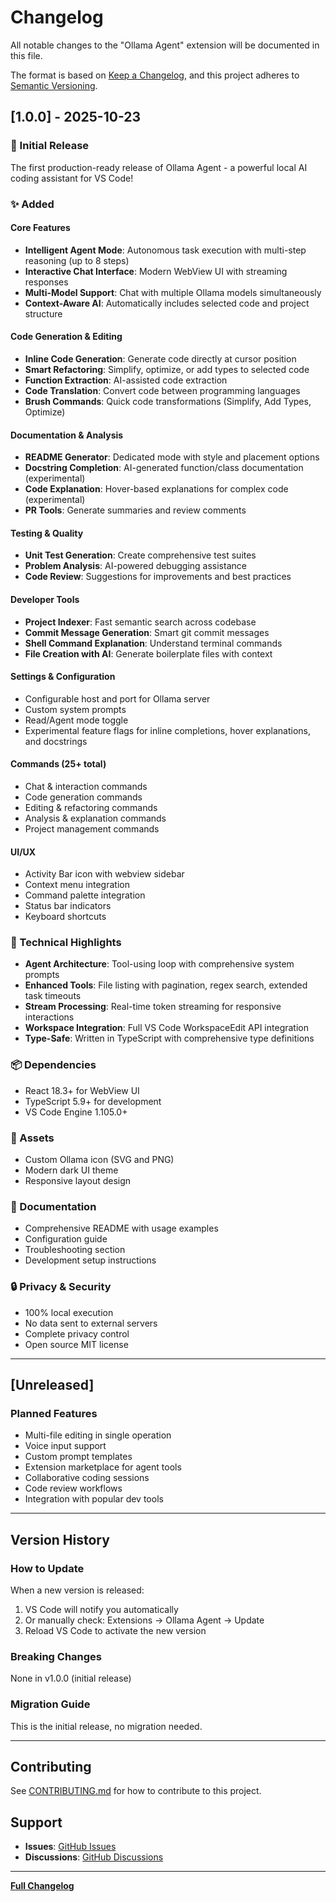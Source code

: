 # Changelog

All notable changes to the "Ollama Agent" extension will be documented in this file.

The format is based on [Keep a Changelog](https://keepachangelog.com/en/1.0.0/),
and this project adheres to [Semantic Versioning](https://semver.org/spec/v2.0.0.html).

## [1.0.0] - 2025-10-23

### 🎉 Initial Release

The first production-ready release of Ollama Agent - a powerful local AI coding assistant for VS Code!

### ✨ Added

#### Core Features
- **Intelligent Agent Mode**: Autonomous task execution with multi-step reasoning (up to 8 steps)
- **Interactive Chat Interface**: Modern WebView UI with streaming responses
- **Multi-Model Support**: Chat with multiple Ollama models simultaneously
- **Context-Aware AI**: Automatically includes selected code and project structure

#### Code Generation & Editing
- **Inline Code Generation**: Generate code directly at cursor position
- **Smart Refactoring**: Simplify, optimize, or add types to selected code
- **Function Extraction**: AI-assisted code extraction
- **Code Translation**: Convert code between programming languages
- **Brush Commands**: Quick code transformations (Simplify, Add Types, Optimize)

#### Documentation & Analysis
- **README Generator**: Dedicated mode with style and placement options
- **Docstring Completion**: AI-generated function/class documentation (experimental)
- **Code Explanation**: Hover-based explanations for complex code (experimental)
- **PR Tools**: Generate summaries and review comments

#### Testing & Quality
- **Unit Test Generation**: Create comprehensive test suites
- **Problem Analysis**: AI-powered debugging assistance
- **Code Review**: Suggestions for improvements and best practices

#### Developer Tools
- **Project Indexer**: Fast semantic search across codebase
- **Commit Message Generation**: Smart git commit messages
- **Shell Command Explanation**: Understand terminal commands
- **File Creation with AI**: Generate boilerplate files with context

#### Settings & Configuration
- Configurable host and port for Ollama server
- Custom system prompts
- Read/Agent mode toggle
- Experimental feature flags for inline completions, hover explanations, and docstrings

#### Commands (25+ total)
- Chat & interaction commands
- Code generation commands
- Editing & refactoring commands
- Analysis & explanation commands
- Project management commands

#### UI/UX
- Activity Bar icon with webview sidebar
- Context menu integration
- Command palette integration
- Status bar indicators
- Keyboard shortcuts

### 🔧 Technical Highlights
- **Agent Architecture**: Tool-using loop with comprehensive system prompts
- **Enhanced Tools**: File listing with pagination, regex search, extended task timeouts
- **Stream Processing**: Real-time token streaming for responsive interactions
- **Workspace Integration**: Full VS Code WorkspaceEdit API integration
- **Type-Safe**: Written in TypeScript with comprehensive type definitions

### 📦 Dependencies
- React 18.3+ for WebView UI
- TypeScript 5.9+ for development
- VS Code Engine 1.105.0+

### 🎨 Assets
- Custom Ollama icon (SVG and PNG)
- Modern dark UI theme
- Responsive layout design

### 📝 Documentation
- Comprehensive README with usage examples
- Configuration guide
- Troubleshooting section
- Development setup instructions

### 🔒 Privacy & Security
- 100% local execution
- No data sent to external servers
- Complete privacy control
- Open source MIT license

---

## [Unreleased]

### Planned Features
- Multi-file editing in single operation
- Voice input support
- Custom prompt templates
- Extension marketplace for agent tools
- Collaborative coding sessions
- Code review workflows
- Integration with popular dev tools

---

## Version History

### How to Update

When a new version is released:
1. VS Code will notify you automatically
2. Or manually check: Extensions → Ollama Agent → Update
3. Reload VS Code to activate the new version

### Breaking Changes

None in v1.0.0 (initial release)

### Migration Guide

This is the initial release, no migration needed.

---

## Contributing

See [CONTRIBUTING.md](CONTRIBUTING.md) for how to contribute to this project.

## Support

- **Issues**: [GitHub Issues](https://github.com/IamNishant51/Ollama-Agent-vs-code-extension/issues)
- **Discussions**: [GitHub Discussions](https://github.com/IamNishant51/Ollama-Agent-vs-code-extension/discussions)

---

**[Full Changelog](https://github.com/IamNishant51/Ollama-Agent-vs-code-extension/compare/v0.0.1...v1.0.0)**